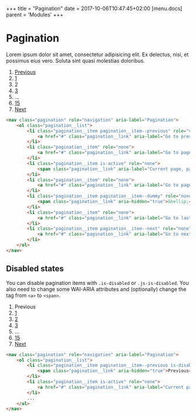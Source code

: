 +++
title = "Pagination"
date = 2017-10-06T10:47:45+02:00
[menu.docs]
parent = 'Modules'
+++

# Pagination

Lorem ipsum dolor sit amet, consectetur adipisicing elit. Ex delectus, nisi, et possimus eius vero. Soluta sint quasi molestias doloribus.

<div class="fp-example">
	<nav class="pagination" role="navigation" aria-label="Pagination">
		<ol class="pagination__list">
			<li class="pagination__item pagination__item--previous" role="none">
				<a href="#" class="pagination__link" aria-label="Go to previous page, page 1">Previous</a>
			</li>
			<li class="pagination__item" role="none">
				<a href="#" class="pagination__link" aria-label="Go to page 1">1</a>
			</li>
			<li class="pagination__item is-active" role="none">
				<span class="pagination__link" aria-label="Current page, page 2" aria-current="true">2</span>
			</li>
			<li class="pagination__item" role="none">
				<a href="#" class="pagination__link" aria-label="Go to page 3">3</a>
			</li>
			<li class="pagination__item pagination__item--dummy" role="none">
				<span class="pagination__link" aria-hidden="true">&hellip;</span>
			</li>
			<li class="pagination__item" role="none">
				<a href="#" class="pagination__link" aria-label="Go to last page, page 15">15</a>
			</li>
			<li class="pagination__item pagination__item--next" role="none">
				<a href="#" class="pagination__link" aria-label="Go to next page, page 2">Next</a>
			</li>
		</ol>
	</nav>
</div>

```html
<nav class="pagination" role="navigation" aria-label="Pagination">
	<ol class="pagination__list">
		<li class="pagination__item pagination__item--previous" role="none">
			<a href="#" class="pagination__link" aria-label="Go to previous page, page 1">Previous</a>
		</li>
		<li class="pagination__item" role="none">
			<a href="#" class="pagination__link" aria-label="Go to page 1">1</a>
		</li>
		<li class="pagination__item is-active" role="none">
			<span class="pagination__link" aria-label="Current page, page 2" aria-current="true">2</span>
		</li>
		<li class="pagination__item" role="none">
			<a href="#" class="pagination__link" aria-label="Go to page 3">3</a>
		</li>
		<li class="pagination__item pagination__item--dummy" role="none">
			<span class="pagination__link" aria-hidden="true">&hellip;</span>
		</li>
		<li class="pagination__item" role="none">
			<a href="#" class="pagination__link" aria-label="Go to last page, page 15">15</a>
		</li>
		<li class="pagination__item pagination__item--next" role="none">
			<a href="#" class="pagination__link" aria-label="Go to next page, page 2">Next</a>
		</li>
	</ol>
</nav>
```

## Disabled states

You can disable pagination items with `.is-disabled` or `.js-is-disabled`. You also need to change some WAI-ARIA attributes and (optionally) change the tag from `<a>` to `<span>`.

<div class="fp-example">
	<nav class="pagination" role="navigation" aria-label="Pagination">
		<ol class="pagination__list">
			<li class="pagination__item pagination__item--previous is-disabled" role="none">
				<span class="pagination__link" aria-hidden="true">Previous</span>
			</li>
			<li class="pagination__item is-active" role="none">
				<a href="#" class="pagination__link" aria-label="Current page, page 1" aria-current="true">1</a>
			</li>
			<li class="pagination__item" role="none">
				<a href="#" class="pagination__link" aria-label="Go to page 2">2</a>
			</li>
			<li class="pagination__item" role="none">
				<a href="#" class="pagination__link" aria-label="Go to page 3">3</a>
			</li>
			<li class="pagination__item pagination__item--dummy" role="none">
				<span class="pagination__link" aria-hidden="true">&hellip;</span>
			</li>
			<li class="pagination__item" role="none">
				<a href="#" class="pagination__link" aria-label="Go to last page, page 15">15</a>
			</li>
			<li class="pagination__item pagination__item--next" role="none">
				<a href="#" class="pagination__link" aria-label="Go to next page, page 2">Next</a>
			</li>
		</ol>
	</nav>
</div>

```html
<nav class="pagination" role="navigation" aria-label="Pagination">
	<ol class="pagination__list">
		<li class="pagination__item pagination__item--previous is-disabled" role="none">
			<span class="pagination__link" aria-hidden="true">Previous</span>
		</li>
		<li class="pagination__item is-active" role="none">
			<a href="#" class="pagination__link" aria-label="Current page, page 1" aria-current="true">1</a>
		</li>
		...
	</ol>
</nav>
```

